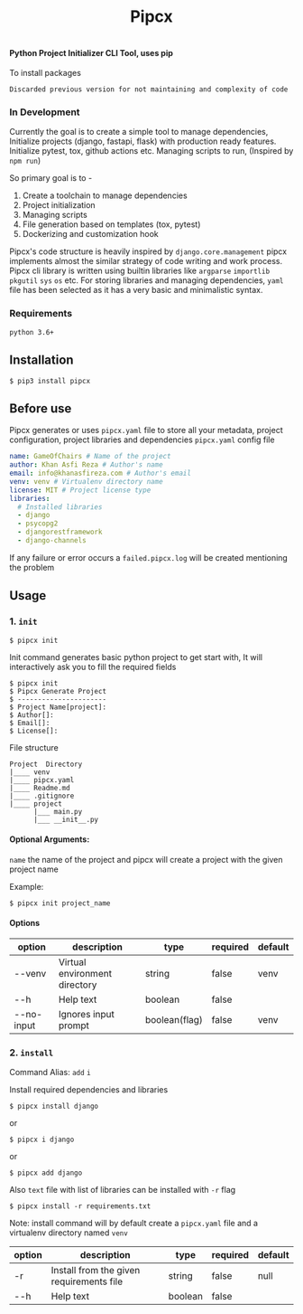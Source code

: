 <div align="center">
    <h1>Pipcx</h1>
    <div style="gap:10px;display: flex; justify-content: center" align="center">
        <img src="https://github.com/khan-asfi-reza/pipcx/actions/workflows/development.yaml/badge.svg" alt="">
        <img src="https://codecov.io/gh/khan-asfi-reza/pipcx/branch/master/graph/badge.svg?token=BS5ZJN8ZRI" alt="">
        <img src="https://img.shields.io/badge/code%20style-pep8-orange.svg" alt="">
        <img src="https://img.shields.io/badge/linting-pylint-green" alt="">
</div>
</div>

#### Python Project Initializer CLI Tool, uses pip
To install packages

`Discarded previous version for not maintaining and complexity of code`

### In Development

Currently the goal is to create a simple tool to manage dependencies,
Initialize projects (django, fastapi, flask) with production ready features.
Initialize pytest, tox, github actions etc. Managing scripts to run,
(Inspired by `npm run`)

So primary goal is to -

1. Create a toolchain to manage dependencies
2. Project initialization
3. Managing scripts
4. File generation based on templates (tox, pytest)
5. Dockerizing and customization hook

Pipcx's code structure is heavily inspired by `django.core.management`
pipcx implements almost the similar strategy of code writing and work process.
Pipcx cli library is written using builtin libraries like `argparse` `importlib` `pkgutil` `sys` `os` etc.
For storing libraries and managing dependencies, `yaml` file has been selected
as it has a very basic and minimalistic syntax.


### Requirements
`python 3.6+`

## Installation

```shell
$ pip3 install pipcx
```
## Before use

Pipcx generates or uses `pipcx.yaml` file to store
all your metadata, project configuration, project libraries and dependencies
`pipcx.yaml` config file
```yaml
name: GameOfChairs # Name of the project
author: Khan Asfi Reza # Author's name
email: info@khanasfireza.com # Author's email
venv: venv # Virtualenv directory name
license: MIT # Project license type
libraries:
  # Installed libraries
  - django
  - psycopg2
  - djangorestframework
  - django-channels
```

If any failure or error occurs a `failed.pipcx.log` will be created mentioning the problem

## Usage

### 1. `init`
```shell
$ pipcx init
```
Init command generates basic python project to get start with,
It will interactively ask you to fill the required fields
```shell
$ pipcx init
$ Pipcx Generate Project
$ ----------------------
$ Project Name[project]:
$ Author[]:
$ Email[]:
$ License[]:
```
File structure

```
Project  Directory
|____ venv
|____ pipcx.yaml
|____ Readme.md
|____ .gitignore
|____ project
      |___ main.py
      |___ __init__.py
```

#### Optional Arguments:
`name` the name of the project and pipcx will create a project with the given project name

Example:
```shell
$ pipcx init project_name
```

#### Options

|option|description|type|required|default|
|---|---|---|---|---|
|--venv|Virtual environment directory|string|false|venv|
|--h|Help text|boolean|false|
|--no-input|Ignores input prompt|boolean(flag)|false|venv|

### 2. `install`

Command Alias: `add` `i`

Install required dependencies and libraries

```shell
$ pipcx install django
```
or
```shell
$ pipcx i django
```
or
```shell
$ pipcx add django
```
Also `text` file with list of libraries can be installed with `-r` flag
```shell
$ pipcx install -r requirements.txt
```
Note: install command will by default create a `pipcx.yaml` file and a virtualenv directory named `venv`

|option|description|type|required|default|
|---|---|---|---|---|
|-r|Install from the given requirements file|string|false|null|
|--h|Help text|boolean|false|
